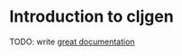 # Introduction to cljgen

TODO: write [great documentation](http://jacobian.org/writing/what-to-write/)
